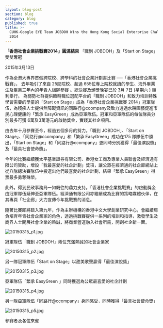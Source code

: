 ```yaml
---
layout: blog-post
section: blog
category: blog
published: true
title: >-
  CUHK-Google EYE Team JOBDOH Wins the Hong Kong Social Enterprise Challenge
  2014
---
```

**「香港社會企業挑戰賽2014」圓滿結束**
「職到 JOBDOH」及「Start on Stage」雙雙奪冠

2015年3月13日

 

作為全港大專界首個跨院校、跨學科的社會企業計劃書比賽 ──「香港社會企業挑戰賽」， 去年吸引了來自 25間院校、超過 655位專上院校就讀的學生、海外畢業生及畢業三年內的年青人組隊參賽 。總決賽及頒獎晚宴已於 3月 7日 (星期六 ) 順利舉行。 為弱勢社群提供臨時職位選配平台的「職到 JOBDOH」和致力培訓特殊學習需要的學童的「Start on Stage」成為「香港社會企業挑戰賽 2014」冠軍隊伍，為殘疾人士提供無障礙資訊的同路行@ccompany及致力透過水耕園藝促進市民心理健康的「繁承 EasyGreen」成為亞軍隊伍。冠軍和亞軍隊伍的每位隊員分別最多可獲 6萬及3萬港元的啟動獎金，實踐其社企項目。

由去年十月參賽至今，經過五個多月的努力，「職到 JOBDOH」、「Start on Stage」、「同路行@ccompany」和「繁承 EasyGreen」成功在175 隊隊伍中勝出，「Start on Stage」和「同路行@ccompany」更同時分別獲得「最佳演說獎」及「最具社會使命獎」。

今年的比賽繼續獲太平基業證券有限公司、香港女工商及專業人員聯會及經濟通有限公司贊助，增設「我最喜愛的社企計劃」獎項，讓公眾在經濟通的社企廊網站上從八隊總決賽隊伍中投選出他們最喜愛的社企計劃，結果「繁承 EasyGreen」得票最多勇奪殊榮。

此外，得到民政事務局一如既往的鼎力支持，「香港社會企業挑戰賽」的啟動獎金由冠軍隊伍延伸至亞軍隊伍。經濟通有限公司亦繼續成為比賽的策略媒體伙伴，在其專頁「社企廊」大力宣傳今年挑戰賽的消息。

隨著比賽即將踏入第九年，作為主辦機構的香港中文大學創業研究中心，會繼續肩負培育年青社會企業家的角色，透過挑戰賽提供一系列的培訓和指導，激發學生及商界人士開展社會企業的熱誠，將商業營運融入社會所需，開創社企新一面。

![20150315_p1.jpg]({{site.baseurl}}/media/20150315_p1.jpg)

冠軍隊伍「職到 JOBDOH」兩位充滿熱誠的社會企業家

![20150315_p2.jpg]({{site.baseurl}}/media/20150315_p2.jpg)

另一隊冠軍隊伍「Start on Stage」以甜美歌聲贏得「最佳演說獎」

![20150315_p3.jpg]({{site.baseurl}}/media/20150315_p3.jpg)

亞軍隊伍「繁承 EasyGreen 」同時獲選為公眾最喜愛的社企計劃

![20150315_p4.jpg]({{site.baseurl}}/media/20150315_p4.jpg)

另一隊亞軍隊伍「同路行@ccompany」身同感受，同時獲得「最具社會使命獎」

![20150315_p5.jpg]({{site.baseurl}}/media/20150315_p5.jpg)

參賽者及各位來賓
